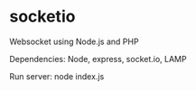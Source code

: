 # socketio
Websocket using Node.js and PHP

Dependencies: Node, express, socket.io, LAMP

Run server: node index.js

